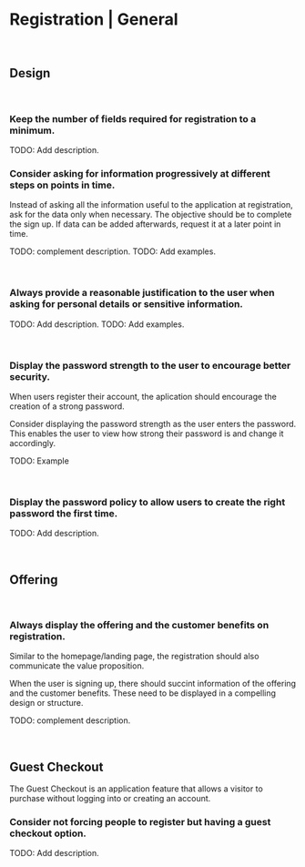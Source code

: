 # Registration | General
<br>


## Design
<br>


### Keep the number of fields required for registration to a minimum.

TODO: Add description.
<br>


### Consider asking for information progressively at different steps on points in time.

Instead of asking all the information useful to the application at registration, ask for the data only when necessary. The objective should be to complete
the sign up. If data can be added afterwards, request it at a later point in time.

TODO: complement description.
TODO: Add examples.

<br>


### Always provide a reasonable justification to the user when asking for personal details or sensitive information.

TODO: Add description.
TODO: Add examples.

<br>


### Display the password strength to the user to encourage better security.

When users register their account, the aplication should encourage the creation of a strong password.

Consider displaying the password strength as the user enters the password. This enables the user to view how strong their password is and change it accordingly.


TODO: Example

<br>


### Display the password policy to allow users to create the right password the first time.

TODO: Add description.

<br>


## Offering
<br>


### Always display the offering and the customer benefits on registration.

Similar to the homepage/landing page, the registration should also communicate the value proposition.

When the user is signing up, there should succint information of the offering and the customer benefits. These need to be displayed in a compelling design or structure.

TODO: complement description.

<br>


## Guest Checkout

The Guest Checkout is an application feature that allows a visitor to purchase without logging into or creating an account.
<br>


### Consider not forcing people to register but having a guest checkout option.

TODO: Add description.

<br>





